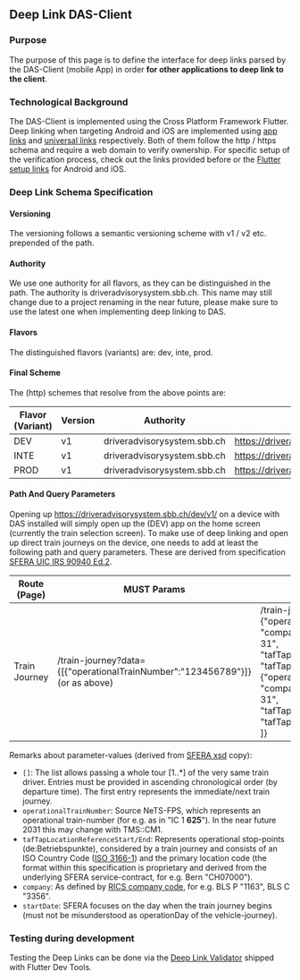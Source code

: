 ## Deep Link DAS-Client

### Purpose

The purpose of this page is to define the interface for deep links parsed by the DAS-Client (mobile App) in order **for other
applications to deep link to the client**.

### Technological Background

The DAS-Client is implemented using the Cross Platform Framework Flutter. Deep linking when targeting Android and
iOS are implemented using [app links] and [universal links] respectively. Both of them follow the http / https schema
and require a web domain to verify ownership. For specific setup of the verification process, check out the links
provided before or the [Flutter setup links] for Android and iOS.

### Deep Link Schema Specification

#### Versioning

The versioning follows a semantic versioning scheme with v1 / v2 etc. prepended of the path.

#### Authority

We use one authority for all flavors, as they can be distinguished in the path. The authority is
driveradvisorysystem.sbb.ch. This name may still change due to a project renaming in the near future, please make sure
to use the latest one when implementing deep linking to DAS.

#### Flavors

The distinguished flavors (variants) are: dev, inte, prod.

#### Final Scheme

The (http) schemes that resolve from the above points are:

| Flavor (Variant) | Version | Authority                   | Scheme                                                 |
|------------------|---------|-----------------------------|--------------------------------------------------------|
| DEV              | v1      | driveradvisorysystem.sbb.ch | https://driveradvisorysystem.sbb.ch/dev/v1/PATH+QUERY  |
| INTE             | v1      | driveradvisorysystem.sbb.ch | https://driveradvisorysystem.sbb.ch/inte/v1/PATH+QUERY |
| PROD             | v1      | driveradvisorysystem.sbb.ch | https://driveradvisorysystem.sbb.ch/prod/v1/PATH+QUERY |

#### Path And Query Parameters

Opening up https://driveradvisorysystem.sbb.ch/dev/v1/ on a device with DAS installed will simply open up the (DEV) app
on the home screen (currently the train selection screen). To make use of deep linking and open up direct train journeys
on the device, one needs to add at least the following path and query parameters. These are derived from specification [SFERA UIC IRS 90940 Ed.2](https://uic.org/events/uic-irs-90940-edition-2-sfera-protocol).

| Route (Page)  | MUST Params                                                                  | RECOMMENDED Params                                                                                                                                                                                                                                                                                                                                                            |
|---------------|------------------------------------------------------------------------------|-------------------------------------------------------------------------------------------------------------------------------------------------------------------------------------------------------------------------------------------------------------------------------------------------------------------------------------------------------------------------------|
| Train Journey | /train-journey?data={[{"operationalTrainNumber":"123456789"}]} (or as above) | /train-journey?data={[<br>{"operationalTrainNumber":"123456789", "company"="1285", "startDate":"1970-01-31", "tafTapLocationReferenceStart":"CH04128", "tafTapLocationReferenceEnd":"CH07000"},<br>{"operationalTrainNumber":"987654321", "company"="2185", "startDate":"1970-01-31", "tafTapLocationReferenceStart":"CH00218", "tafTapLocationReferenceEnd":"CH03000"}<br>]} |

Remarks about parameter-values (derived from [SFERA xsd](../../../../../sfera_mock/src/main/resources/SFERA_v3.00.xsd) copy):
* `[]`: The list allows passing a whole tour [1..*] of the very same train driver. Entries must be provided in ascending chronological order (by departure time). The first entry represents the immediate/next train journey.
* `operationalTrainNumber`: Source NeTS-FPS, which represents an operational train-number (for e.g. as in "IC 1 **625**"). In the near future 2031 this may change with TMS::CM1. 
* `tafTapLocationReferenceStart/End`: Represents operational stop-points (de:Betriebspunkte), considered by a train journey and consists of an ISO Country Code ([ISO 3166-1](https://www.iso.org/iso-3166-country-codes.html)) and the primary location code (the format within this specification is proprietary and derived from the underlying SFERA service-contract, for e.g. Bern "CH07000").
* `company`: As defined by [RICS company code](https://uic.org/support-activities/it/rics), for e.g. BLS P "1163", BLS C "3356".
* `startDate`: SFERA focuses on the day when the train journey begins (must not be misunderstood as operationDay of the vehicle-journey).

### Testing during development

Testing the Deep Links can be done via the [Deep Link Validator](https://docs.flutter.dev/tools/devtools/deep-links)
shipped with Flutter Dev Tools.


[app links]: https://developer.android.com/training/app-links

[universal links]: https://developer.apple.com/documentation/xcode/allowing-apps-and-websites-to-link-to-your-content

[Flutter setup links]: https://docs.flutter.dev/ui/navigation/deep-linking
